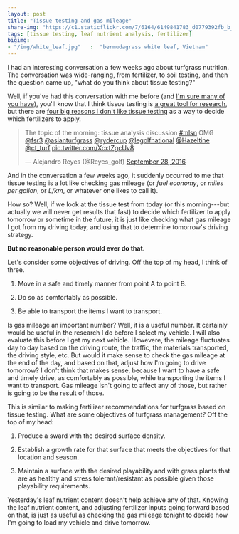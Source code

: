 ```yaml
---
layout: post
title: "Tissue testing and gas mileage"
share-img: "https://c1.staticflickr.com/7/6164/6149841783_d0779392fb_b_d.jpg"
tags: [tissue testing, leaf nutrient analysis, fertilizer]
bigimg:
- "/img/white_leaf.jpg"   :  "bermudagrass white leaf, Vietnam"
---
```


I had an interesting conversation a few weeks ago about turfgrass nutrition. The conversation was wide-ranging, from fertilizer, to soil testing, and then the question came up, "what do you think about tissue testing?"

Well, if you've had this conversation with me before (and [I'm sure many of you have](https://twitter.com/Reyes_golf/status/781105631424118784)), you'll know that I think tissue testing is [a great tool for research](http://www.asianturfgrass.com/2017-08-07-tissue-testing-wrong-target/), but there are [four big reasons I don't like tissue testing](http://www.asianturfgrass.com/2017-08-09-not-tissue-test-3-reasons/) as a way to decide which fertilizers to apply.

<blockquote class="twitter-tweet" data-lang="en"><p lang="en" dir="ltr">The topic of the morning: tissue analysis discussion <a href="https://twitter.com/hashtag/mlsn?src=hash&amp;ref_src=twsrc%5Etfw">#mlsn</a> OMG <a href="https://twitter.com/fsr3?ref_src=twsrc%5Etfw">@fsr3</a> <a href="https://twitter.com/asianturfgrass?ref_src=twsrc%5Etfw">@asianturfgrass</a> <a href="https://twitter.com/rydercup?ref_src=twsrc%5Etfw">@rydercup</a> <a href="https://twitter.com/legolfnational?ref_src=twsrc%5Etfw">@legolfnational</a> <a href="https://twitter.com/Hazeltine?ref_src=twsrc%5Etfw">@Hazeltine</a> <a href="https://twitter.com/ct_turf?ref_src=twsrc%5Etfw">@ct_turf</a> <a href="https://t.co/XcxtZgcUv8">pic.twitter.com/XcxtZgcUv8</a></p>&mdash; Alejandro Reyes (@Reyes_golf) <a href="https://twitter.com/Reyes_golf/status/781105631424118784?ref_src=twsrc%5Etfw">September 28, 2016</a></blockquote>
<script async src="https://platform.twitter.com/widgets.js" charset="utf-8"></script>

And in the conversation a few weeks ago, it suddenly occurred to me that tissue testing is a lot like checking gas mileage (or *fuel economy*, or *miles per gallon*, or *L/km*, or whatever one likes to call it). 

How so? Well, if we look at the tissue test from today (or this morning---but actually we will never get results that fast) to decide which fertilizer to apply tomorrow or sometime in the future, it is just like checking what gas mileage I got from my driving today, and using that to determine tomorrow's driving strategy. 

**But no reasonable person would ever do that.**

Let's consider some objectives of driving. Off the top of my head, I think of three.

1. Move in a safe and timely manner from point A to point B.

2. Do so as comfortably as possible.

3. Be able to transport the items I want to transport.

Is gas mileage an important number? Well, it is a useful number. It certainly would be useful in the research I do before I select my vehicle. I will also evaluate this before I get my next vehicle. Howevere, the mileage fluctuates day to day based on the driving route, the traffic, the materials transported, the driving style, etc. But would it make sense to check the gas mileage at the end of the day, and based on that, adjust how I'm going to drive tomorrow? I don't think that makes sense, because I want to have a safe and timely drive, as comfortably as possible, while transporting the items I want to transport. Gas mileage isn't going to affect any of those, but rather is going to be the result of those.

This is similar to making fertilizer recommendations for turfgrass based on tissue testing. What are some objectives of turfgrass management? Off the top of my head:

1. Produce a sward with the desired surface density.

2. Establish a growth rate for that surface that meets the objectives for that location and season.

3. Maintain a surface with the desired playability and with grass plants that are as healthy and stress tolerant/resistant as possible given those playability requirements.

Yesterday's leaf nutrient content doesn't help achieve any of that. Knowing the leaf nutrient content, and adjusting fertilizer inputs going forward based on that, is just as useful as checking the gas mileage tonight to decide how I'm going to load my vehicle and drive tomorrow.
